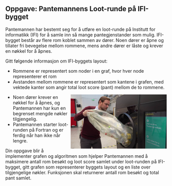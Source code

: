 ## Oppgave: Pantemannens Loot-runde på IFI-bygget

Pantemannen har bestemt seg for å utføre en loot-runde på Institutt for informatikk (IFI) for å samle inn så mange pantegjenstander som mulig. IFI-bygget består av flere rom koblet sammen av dører. Noen dører er åpne og tillater fri bevegelse mellom rommene, mens andre dører er låste og krever en nøkkel for å åpnes.

Gitt følgende informasjon om IFI-byggets layout:
- Rommene er representert som noder i en graf, hvor hver node representerer et rom
- Avstanden mellom rommene er representert som kantene i grafen, med vektede kanter som angir total loot score (pant) mellom de to rommene.
<img src="img.png" alt="Alt Text" width="300" align="right">

- Noen dører krever en nøkkel for å åpnes, og Pantemannen har kun en begrenset mengde nøkler tilgjengelig.
- Pantemannen starter loot-runden på Fortran og er ferdig når han ikke når lengre. 

Din oppgave blir å implementer grafen og algoritmen som hjelper Pantemannen med å maksimere antall rom besøkt og loot score samlet under loot-runden på IFI-bygget, gitt grafen som representerer byggets layout og en liste over tilgjengelige nøkler. Funksjonen skal returnerer antall rom besøkt og total pant samlet.


